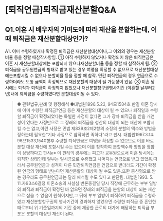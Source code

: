 # [퇴직연금]퇴직금재산분할Q&A
## Q1.이혼 시 배우자의 기여도에 따라 재산을 분할하는데, 이때 퇴직금은 재산분할대상인가?
A1.
이미 수령하였거나 확정된 퇴직금은 재산분할대상이나,그 이외의 경우는 재산분할 비율 등을 정할 때참작사항임.
① 아직 수령하지 않았거나 확정되지 않은 퇴직연금은 이혼 시 재산분할대상에는 포함되지 않으나재산분할비율 등을 정할 때 참작하게 됨.
② 퇴직금을 공무원연금의 형태로 받고 있는 경우 여명을 확정할 수 없으므로 재산분할대상에는포함시킬 수 없으나 분할비율 등을 정할 때 참작.
민간 퇴직연금의 경우 연금으로 수령하더라도 보통
금액이 확정되므로 재산분할의 대상이 될 가능성이 있음.
③ 이혼 당시에는 퇴직과 퇴직금이 확정되지 않았으나 재산분할청구권행사기간
(이혼할 날부터2년)내에 퇴직금을 수령하였다면 분할대상이될 수 있다.
> ● 관련법규,판례 및 행정해석 ●대법원1996.5.23, 94므1584호 판결
> 이혼 당시에 이미 수령한 퇴직금?연금 등은 재산분할의 대상이 될 수 있으나 퇴직일과 수령할 퇴직금이 확정되었다는 특별한 사정이 없다면 그가 장차 퇴직금을 받을 개연성이 있다는 사정만으로 그 장래의 퇴직금을 청산의 대상이 되는 재산에 포함시킬 수는 없고,이런 사정은 민법 제839조2제2항의 소정의 분할의 액수와 방법을 정하는데 필요한"기타 사정으로 참작하면 족하다"라고 판시.
> 대법원1997.3.14. 96므1533,1540향후 수령할 퇴직연금은 여명을 확정할 수 없으므로 이를 바로 분할 대상 재산에 포함시킬 수는 없으며 이를 참작하여 분할액수와 방법을 정함이 상당하다고 판시a※ 이 판례의 경우에는 피고가 공무원으로서 이혼 당시에는 퇴직한 상태인데 일부는 일시금으로 수령했고 나머지는 연금으로 받고 있었음.따라서 공무원연금과 성격이 다른 민간퇴직연금은 연금으로 받더라도 기간이 확정된 연금의 형태로 받는다면 재산분할의 대상이 될 수도 있음.또한 종신형으로 받는 경우라도 공무원연금과는 달리 해석될 수도 있다고 판단됨.
> 대법원1993. 5. 11.자93스6결정
> 이혼소송의 사실심 변론종결일 당시 직장에 근무하는 부부 일방의 퇴직과 퇴직금이 확정된 바 없으면 장래의 퇴직금을 분할의 대상이 되는 재산으로 삼을 수 없음이 원칙이지만,그 뒤에 부부 일방이 퇴직하여 퇴직금을 수령하였고 재산분할청구권의 행사기간이 경과하지 않았으면 수령한 퇴직금 중 혼인한 때로부터 위 기준일까지의 기간 중에 제공한 근로의 대가에 해당하는 퇴직금 부분은 분할의 대상인 재산이 된다.
